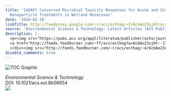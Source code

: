 ```yaml
---
title: '[ASAP] Conserved Microbial Toxicity Responses for Acute and Chronic Silver
  Nanoparticle Treatments in Wetland Mesocosms'
date: '2019-02-28'
linkTitle: http://feedproxy.google.com/~r/acs/esthag/~3/6cbAo23ujHY/acs.est.8b06654
source: 'Environmental Science & Technology: Latest Articles (ACS Publications)'
description: |-
  <p><img src="https://pubs.acs.org/appl/literatum/publisher/achs/journals/content/esthag/0/esthag.ahead-of-print/acs.est.8b06654/20190228/images/medium/es-2018-06654k_0005.gif" alt="TOC Graphic"/></p><div><cite>Environmental Science & Technology</cite></div><div>DOI: 10.1021/acs.est.8b06654</div><div class="feedflare">
  <a href="http://feeds.feedburner.com/~ff/acs/esthag?a=6cbAo23ujHY:-1I5KaqGUxs:yIl2AUoC8zA"><img src="http://feeds.feedburner.com/~ff/acs/esthag?d=yIl2AUoC8zA" border="0"></img></a>
  </div><img src="http://feeds.feedburner.com/~r/acs/esthag/~4/6cbAo23ujHY" height="1" width="1" ...
disable_comments: true
---
```

<p><img src="https://pubs.acs.org/appl/literatum/publisher/achs/journals/content/esthag/0/esthag.ahead-of-print/acs.est.8b06654/20190228/images/medium/es-2018-06654k_0005.gif" alt="TOC Graphic"/></p><div><cite>Environmental Science & Technology</cite></div><div>DOI: 10.1021/acs.est.8b06654</div><div class="feedflare">
<a href="http://feeds.feedburner.com/~ff/acs/esthag?a=6cbAo23ujHY:-1I5KaqGUxs:yIl2AUoC8zA"><img src="http://feeds.feedburner.com/~ff/acs/esthag?d=yIl2AUoC8zA" border="0"></img></a>
</div><img src="http://feeds.feedburner.com/~r/acs/esthag/~4/6cbAo23ujHY" height="1" width="1" ...